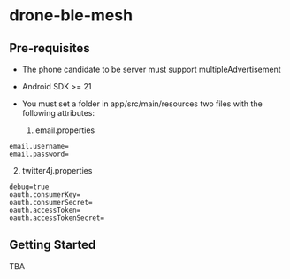 
drone-ble-mesh
===================================


Pre-requisites
--------------
- The phone candidate to be server must support multipleAdvertisement
- Android SDK >= 21
- You must set a folder in app/src/main/resources two files with the following attributes:

    1. email.properties
```
email.username=
email.password=

```
2. twitter4j.properties
```
debug=true
oauth.consumerKey=
oauth.consumerSecret=
oauth.accessToken=
oauth.accessTokenSecret=
```


Getting Started
---------------

TBA
